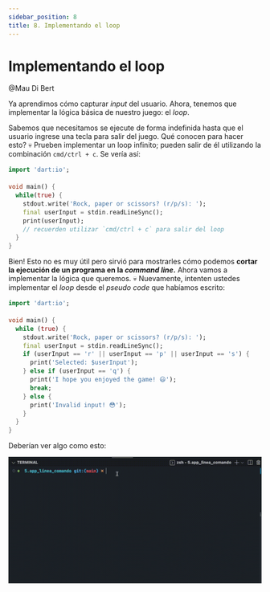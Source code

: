 ```yaml
---
sidebar_position: 8
title: 8. Implementando el loop
---
```


# Implementando el loop

@Mau Di Bert

Ya aprendimos cómo capturar _input_ del usuario. Ahora, tenemos que implementar la lógica básica de nuestro juego: el _loop_.

Sabemos que necesitamos se ejecute de forma indefinida hasta que el usuario ingrese una tecla para salir del juego. Qué conocen para hacer esto? 💀 Prueben implementar un loop infinito; pueden salir de él utilizando la combinación `cmd/ctrl + c`. Se vería así:

```dart
import 'dart:io';

void main() {
  while(true) {
    stdout.write('Rock, paper or scissors? (r/p/s): ');
    final userInput = stdin.readLineSync();
    print(userInput); 
    // recuerden utilizar `cmd/ctrl + c` para salir del loop       
  }
}
```

Bien! Esto no es muy útil pero sirvió para mostrarles cómo podemos __cortar la ejecución de un programa en la _command line_.__ Ahora vamos a implementar la lógica que queremos. 💀 Nuevamente, intenten ustedes implementar el _loop_ desde el _pseudo code_ que habíamos escrito:

```dart
import 'dart:io';

void main() {
  while (true) {
    stdout.write('Rock, paper or scissors? (r/p/s): ');
    final userInput = stdin.readLineSync();
    if (userInput == 'r' || userInput == 'p' || userInput == 's') {
      print('Selected: $userInput');
    } else if (userInput == 'q') {
      print('I hope you enjoyed the game! 😃');
      break;
    } else {
      print('Invalid input! 😳');
    }
  }
}
```

Deberían ver algo como esto:

![_Loop_ implementado](5.8.1_loop_implementado.gif)
